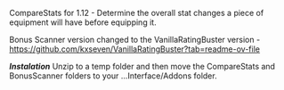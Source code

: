 CompareStats for 1.12 - Determine the overall stat changes a piece of equipment will have before equipping it.

Bonus Scanner version changed to the VanillaRatingBuster version -  
https://github.com/kxseven/VanillaRatingBuster?tab=readme-ov-file

***Instalation***
Unzip to a temp folder and then move the CompareStats and BonusScanner folders to your ...Interface/Addons folder.
